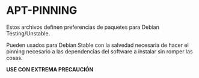 # APT-PINNING

Estos archivos definen preferencias de paquetes para Debian Testing/Unstable.

Pueden usados para Debian Stable con la salvedad necesaria de hacer el pinning necesario a las dependencias del software a instalar sin romper las cosas.

**USE CON EXTREMA PRECAUCIÓN**
